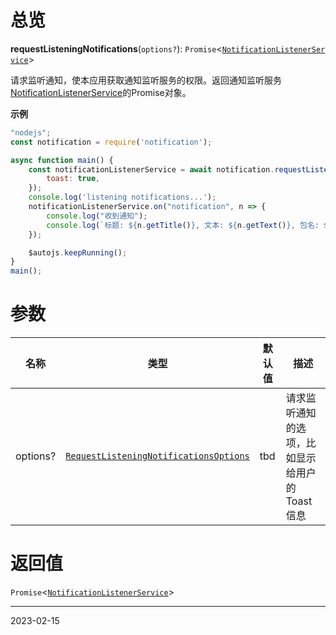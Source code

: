 # 总览

**requestListeningNotifications**(`options?`): `Promise`<[`NotificationListenerService`](https://pro.autojs.org/docs/zh/v9/generated/interfaces/notification.NotificationListenerService.html)>

请求监听通知，使本应用获取通知监听服务的权限。返回通知监听服务[NotificationListenerService](https://pro.autojs.org/docs/zh/v9/generated/modules/%5BNotificationListenerService%5D(../interfaces/notification.NotificationListenerService.md))的Promise对象。

**示例**

```javascript
"nodejs";
const notification = require('notification');

async function main() {
    const notificationListenerService = await notification.requestListeningNotifications({
        toast: true,
    });
    console.log('listening notifications...');
    notificationListenerService.on("notification", n => {
        console.log("收到通知");
        console.log(`标题: ${n.getTitle()}, 文本: ${n.getText()}, 包名: ${n.getPackageName()}`);
    });

    $autojs.keepRunning();
}
main();
```
# 参数

| 名称     | 类型                                                                                                                                                    | 默认值 | 描述 |
| -------- | ------------------------------------------------------------------------------------------------------------------------------------------------------- | ------ | ---- |
| options? | [`RequestListeningNotificationsOptions`](https://pro.autojs.org/docs/zh/v9/generated/interfaces/notification.RequestListeningNotificationsOptions.html) | tbd    | 请求监听通知的选项，比如显示给用户的Toast信息     |


# 返回值

`Promise`<[`NotificationListenerService`](https://pro.autojs.org/docs/zh/v9/generated/interfaces/notification.NotificationListenerService.html)>

---
2023-02-15